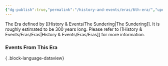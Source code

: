 ```yaml
---
{"dg-publish":true,"permalink":"/history-and-events/eras/6th-era/","updated":"2025-08-10T12:52:48.433+01:00"}
---
```


The Era defined by [[History & Events/The Sundering\|The Sundering]]. It is roughly estimated to be 300 years long. Please refer to [[History & Events/Eras/Eras\|History & Events/Eras/Eras]] for more information. 

### Events From This Era

{ .block-language-dataview}